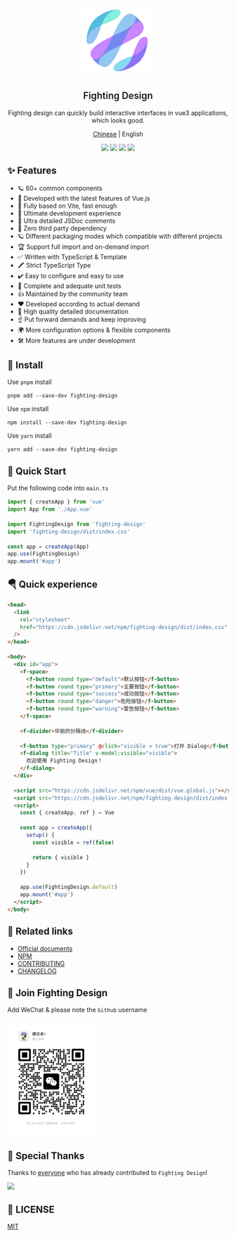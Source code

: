 <p align="center">
  <img height="160px" src="https://raw.githubusercontent.com/Tyh2001/images/4ad62a8f00aa2473deca61598f307430d8d4a4cf/fighting-design/FightingDesign.svg">
  <h2 align="center" style="font-weight: 600">Fighting Design</h2>
</p>

<p align="center">
  Fighting design can quickly build interactive interfaces in vue3 applications, which looks good.
</p>

<p align="center">
  <a href="https://github.com/FightingDesign/fighting-design/blob/master/README.zh-CN.md">Chinese</a> | English 
</p>

<p align="center">
  <a href="https://github.com/FightingDesign/fighting-design/stargazers"><img src="https://img.shields.io/github/stars/FightingDesign/fighting-design" /></a>
  <a href="https://www.npmjs.com/package/fighting-design"><img src="https://badgen.net/npm/v/fighting-design" /></a>
  <a href="https://fighting.tianyuhao.cn"><img src="https://img.shields.io/badge/Fighting%20Design-Docs-blue" /></a>
  <a href="https://github.com/FightingDesign/fighting-design/blob/master/CHANGELOG.md"><img src="https://img.shields.io/badge/Fighting%20Design-CHANGELOG-blue" /></a>
</p>

## ✨ Features

- 🪐 60+ common components
- 💪 Developed with the latest features of Vue.js
- 🐆 Fully based on Vite, fast enough
- 🤟 Ultimate development experience
- 🥇 Ultra detailed JSDoc comments
- 🦩 Zero third party dependency
- 🪐 Different packaging modes which compatible with different projects
- 🏆 Support full import and on-demand import
- ✅ Written with TypeScript & Template
- 🖍️ Strict TypeScript Type
- ✔️ Easy to configure and easy to use
- 🚩 Complete and adequate unit tests
- 👍 Maintained by the community team
- ❤️ Developed according to actual demand
- 📃 High quality detailed documentation
- ☝️ Put forward demands and keep improving
- 🌍 More configuration options & flexible components
- 🛠 More features are under development

## 🔑 Install

Use `pnpm` install

```shell
pnpm add --save-dev fighting-design
```

Use `npm` install

```shell
npm install --save-dev fighting-design
```

Use `yarn` install

```shell
yarn add --save-dev fighting-design
```

## 🎉 Quick Start

Put the following code into `main.ts`

```ts
import { createApp } from 'vue'
import App from './App.vue'

import FightingDesign from 'fighting-design'
import 'fighting-design/dist/index.css'

const app = createApp(App)
app.use(FightingDesign)
app.mount('#app')
```

## 🪂 Quick experience

```html
<head>
  <link
    rel="stylesheet"
    href="https://cdn.jsdelivr.net/npm/fighting-design/dist/index.css"
  />
</head>

<body>
  <div id="app">
    <f-space>
      <f-button round type="default">默认按钮</f-button>
      <f-button round type="primary">主要按钮</f-button>
      <f-button round type="success">成功按钮</f-button>
      <f-button round type="danger">危险按钮</f-button>
      <f-button round type="warning">警告按钮</f-button>
    </f-space>

    <f-divider>华丽的分隔线</f-divider>

    <f-button type="primary" @click="visible = true">打开 Dialog</f-button>
    <f-dialog title="Title" v-model:visible="visible">
      欢迎使用 Fighting Design！
    </f-dialog>
  </div>

  <script src="https://cdn.jsdelivr.net/npm/vue/dist/vue.global.js"></script>
  <script src="https://cdn.jsdelivr.net/npm/fighting-design/dist/index.umd.js"></script>
  <script>
    const { createApp, ref } = Vue

    const app = createApp({
      setup() {
        const visible = ref(false)

        return { visible }
      }
    })

    app.use(FightingDesign.default)
    app.mount('#app')
  </script>
</body>
```

## 🐳 Related links

- [Official documents](https://fighting.tianyuhao.cn)
- [NPM](https://www.npmjs.com/package/fighting-design)
- [CONTRIBUTING](https://github.com/FightingDesign/fighting-design/blob/master/CONTRIBUTING.md)
- [CHANGELOG](https://github.com/FightingDesign/fighting-design/blob/master/CHANGELOG.md)

## 🌈 Join Fighting Design

Add WeChat & please note the `Github` username

<img width="200" height="264" src="https://raw.githubusercontent.com/Tyh2001/images/master/my/we-chat-2.jpg" >

## 💌 Special Thanks

Thanks to [everyone](https://github.com/FightingDesign/fighting-design/graphs/contributors) who has already contributed to `Fighting Design`!

<a href="https://github.com/FightingDesign/fighting-design/graphs/contributors">
  <img src="https://contrib.rocks/image?repo=FightingDesign/fighting-design" />
</a>

## 💬 LICENSE

[MIT](https://github.com/FightingDesign/fighting-design/blob/master/LICENSE)
